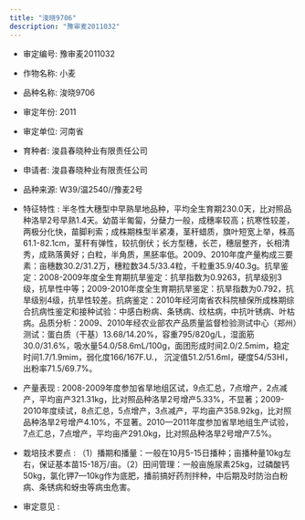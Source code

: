 ```yaml
---
title: "浚晓9706"
description: "豫审麦2011032"
---
```

* 审定编号:  豫审麦2011032

*  作物名称:  小麦

*  品种名称:  浚晓9706

*  审定年份:  2011

*  审定单位:  河南省

* 育种者:  浚县春晓种业有限责任公司

*  申请者:  浚县春晓种业有限责任公司

*  品种来源:  W39/温2540//豫麦2号


*  特征特性 : 
半冬性大穗型中早熟旱地品种，平均全生育期230.0天，比对照品种洛旱2号早熟1.4天。幼苗半匍匐，分蘖力一般，成穗率较高；抗寒性较差，两极分化快，苗脚利索；成株期株型半紧凑，茎秆蜡质，旗叶短宽上举，株高61.1-82.1cm，茎秆有弹性，较抗倒伏；长方型穗，长芒，穗层整齐，长相清秀，成熟落黄好；白粒，半角质，黑胚率低。2009、2010年度产量构成三要素：亩穗数30.2/31.2万，穗粒数34.5/33.4粒，千粒重35.9/40.3g。抗旱鉴定：2008-2009年度全生育期抗旱鉴定：抗旱指数为0.9263，抗旱级别3级，抗旱性中等；2009-2010年度全生育期抗旱鉴定：抗旱指数为0.792，抗旱级别4级，抗旱性较差。抗病鉴定：2010年经河南省农科院植保所成株期综合抗病性鉴定和接种试验：中感白粉病、条锈病、纹枯病，中抗叶锈病、叶枯病。品质分析：2009、2010年经农业部农产品质量监督检验测试中心（郑州）测试：蛋白质（干基）13.68/14.20%，容重795/820g/L，湿面筋30.0/31.6%，吸水量54.0/58.6mL/100g，面团形成时间2.0/2.5mim，稳定时间1.7/1.9mim，弱化度166/167F.U.， 沉淀值51.2/51.6ml，硬度54/53HI，出粉率71.5/69.7%。

 
*  产量表现 : 
2008-2009年度参加省旱地组区试，9点汇总，7点增产，2点减产，平均亩产321.31kg，比对照品种洛旱2号增产5.33%，不显著；2009-2010年度续试，8点汇总，5点增产，3点减产，平均亩产358.92kg，比对照品种洛旱2号增产4.10%，不显著。2010—2011年度参加省旱地组生产试验，7点汇总，7点增产，平均亩产291.0kg，比对照品种洛旱2号增产7.5%。


*  栽培技术要点 : 
（1）播期和播量：一般在10月5-15日播种；亩播种量10kg左右，保证基本苗15-18万/亩。（2）田间管理：一般亩施尿素25kg，过磷酸钙50kg，氯化钾7—10kg作为底肥，播前搞好药剂拌种，中后期及时防治白粉病、条锈病和蚜虫等病虫危害。


*  审定意见 : 

